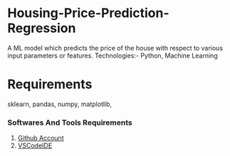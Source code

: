 # Housing-Price-Prediction-Regression
A ML model which predicts the price of the house with respect to various input parameters or features. Technologies:- Python, Machine Learning

# Requirements
sklearn,
pandas,
numpy,
matplotlib,

### Softwares And Tools Requirements

1. [Github Account](https://github.com)
2. [VSCodeIDE](https://code.visualstudio.com)
  
